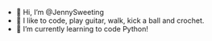 - 👋 Hi, I’m @JennySweeting
- 👀 I like to code, play guitar, walk, kick a ball and crochet.
- 🌱 I’m currently learning to code Python!



